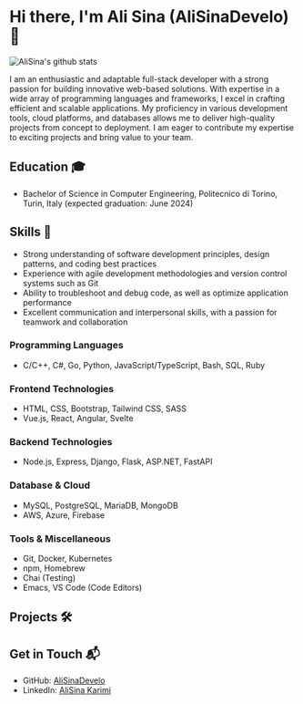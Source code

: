 

<!--
**AliSinaDevelo/AliSinaDevelo** is a ✨ _special_ ✨ repository because its `README.md` (this file) appears on your GitHub profile.

Here are some ideas to get you started:

- 🔭 I’m currently working on ...
- 🌱 I’m currently learning ...
- 👯 I’m looking to collaborate on ...
- 🤔 I’m looking for help with ...
- 💬 Ask me about ...
- 📫 How to reach me: ...
- 😄 Pronouns: ...
- ⚡ Fun fact: ...
-->

# Hi there, I'm Ali Sina (AliSinaDevelo) 👋

![AliSina's github stats](https://github-readme-stats.vercel.app/api?username=AliSinaDevelo&show_icons=true&theme=high-contrast)


<!-- ![Header Image](https://your-image-url.com)  Replace this with a header image if you have one --> 

I am an enthusiastic and adaptable full-stack developer with a strong passion for building innovative web-based solutions. With expertise in a wide array of programming languages and frameworks, I excel in crafting efficient and scalable applications. My proficiency in various development tools, cloud platforms, and databases allows me to deliver high-quality projects from concept to deployment. I am eager to contribute my expertise to exciting projects and bring value to your team.

## Education 🎓

- Bachelor of Science in Computer Engineering, Politecnico di Torino, Turin, Italy (expected graduation: June 2024)

## Skills 🚀

- Strong understanding of software development principles, design patterns, and coding best practices
- Experience with agile development methodologies and version control systems such as Git
- Ability to troubleshoot and debug code, as well as optimize application performance
- Excellent communication and interpersonal skills, with a passion for teamwork and collaboration

### Programming Languages

- C/C++, C#, Go, Python, JavaScript/TypeScript, Bash, SQL, Ruby

### Frontend Technologies

- HTML, CSS, Bootstrap, Tailwind CSS, SASS
- Vue.js, React, Angular, Svelte

### Backend Technologies

- Node.js, Express, Django, Flask, ASP.NET, FastAPI

### Database & Cloud

- MySQL, PostgreSQL, MariaDB, MongoDB
- AWS, Azure, Firebase

### Tools & Miscellaneous

- Git, Docker, Kubernetes
- npm, Homebrew
- Chai (Testing)
- Emacs, VS Code (Code Editors)

## Projects 🛠️



## Get in Touch 📬

- GitHub: [AliSinaDevelo](https://github.com/AliSinaDevelo)
- LinkedIn: [AliSina Karimi](https://www.linkedin.com/in/alisina-karimi-43a834224/)

